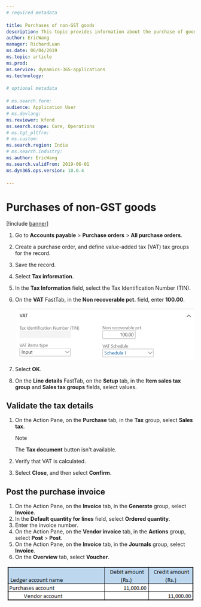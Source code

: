 ```yaml
---
# required metadata

title: Purchases of non-GST goods
description: This topic provides information about the purchase of goods that aren't subject to Goods and Services Tax (GST).
author: EricWang
manager: RichardLuan
ms.date: 06/04/2019
ms.topic: article
ms.prod: 
ms.service: dynamics-365-applications
ms.technology: 

# optional metadata

# ms.search.form: 
audience: Application User
# ms.devlang: 
ms.reviewer: kfend
ms.search.scope: Core, Operations
# ms.tgt_pltfrm: 
# ms.custom: 
ms.search.region: India
# ms.search.industry: 
ms.author: EricWang
ms.search.validFrom: 2019-06-01
ms.dyn365.ops.version: 10.0.4

---
```


# Purchases of non-GST goods

[!include [banner](../includes/banner.md)]

1. Go to **Accounts payable** \> **Purchase orders** \> **All purchase orders**.
2. Create a purchase order, and define value-added tax (VAT) tax groups for the record.
3. Save the record.
4. Select **Tax information**.
5. In the **Tax Information** field, select the Tax Identification Number (TIN).
5. On the **VAT** FastTab, in the **Non recoverable pct.** field, enter **100.00**.

    ![VAT FastTab](media/Annotation-2019-05-16-095850.png)

6. Select **OK**.
7. On the **Line details** FastTab, on the **Setup** tab, in the **Item sales tax group** and **Sales tax groups** fields, select values.

## Validate the tax details

1. On the Action Pane, on the **Purchase** tab, in the **Tax** group, select **Sales tax**.

    > [!NOTE]
    > The **Tax document** button isn't available.

2. Verify that VAT is calculated.
3. Select **Close**, and then select **Confirm**.

## Post the purchase invoice

1. On the Action Pane, on the **Invoice** tab, in the **Generate** group, select **Invoice**.
2. In the **Default quantity for lines** field, select **Ordered quantity**.
3. Enter the invoice number.
4. On the Action Pane, on the **Vendor invoice** tab, in the **Actions** group, select **Post** \> **Post**.
5. On the Action Pane, on the **Invoice** tab, in the **Journals** group, select **Invoice**. 
6. On the **Overview** tab, select **Voucher**.

![Example](media/Annotation-2019-05-16-095645.png)
